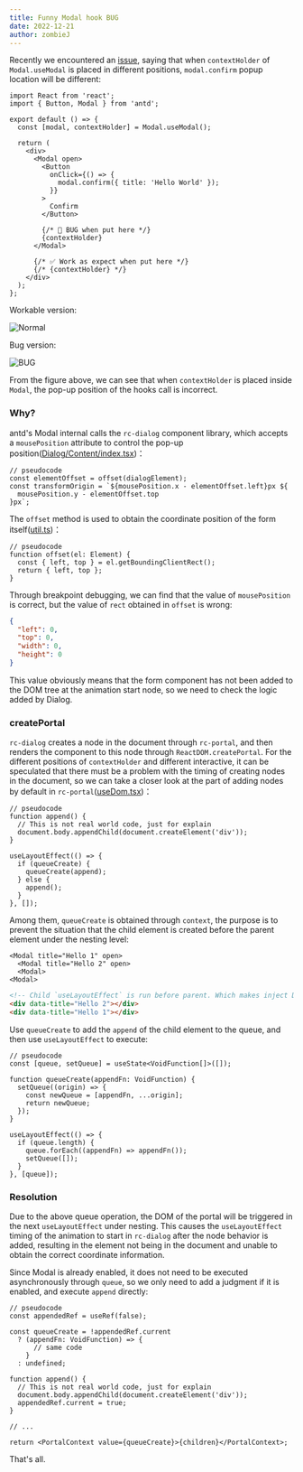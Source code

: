 ```yaml
---
title: Funny Modal hook BUG
date: 2022-12-21
author: zombieJ
---
```


Recently we encountered an [issue](https://github.com/ant-design/ant-design/issues/39427), saying that when `contextHolder` of `Modal.useModal` is placed in different positions, `modal.confirm` popup location will be different:

```tsx
import React from 'react';
import { Button, Modal } from 'antd';

export default () => {
  const [modal, contextHolder] = Modal.useModal();

  return (
    <div>
      <Modal open>
        <Button
          onClick={() => {
            modal.confirm({ title: 'Hello World' });
          }}
        >
          Confirm
        </Button>

        {/* 🚨 BUG when put here */}
        {contextHolder}
      </Modal>

      {/* ✅ Work as expect when put here */}
      {/* {contextHolder} */}
    </div>
  );
};
```

Workable version:

![Normal](https://mdn.alipayobjects.com/huamei_7uahnr/afts/img/A*VJJUTL88uM4AAAAAAAAAAAAADrJ8AQ/original)

Bug version:

![BUG](https://mdn.alipayobjects.com/huamei_7uahnr/afts/img/A*a_ulS7EaylkAAAAAAAAAAAAADrJ8AQ/original)

From the figure above, we can see that when `contextHolder` is placed inside `Modal`, the pop-up position of the hooks call is incorrect.

### Why?

antd's Modal internal calls the `rc-dialog` component library, which accepts a `mousePosition` attribute to control the pop-up position([Dialog/Content/index.tsx](https://github.com/react-component/dialog/blob/79649e187ee512be6b3eb3b76e4a6b618b67ebc7/src/Dialog/Content/index.tsx#L43))：

```tsx
// pseudocode
const elementOffset = offset(dialogElement);
const transformOrigin = `${mousePosition.x - elementOffset.left}px ${
  mousePosition.y - elementOffset.top
}px`;
```

The `offset` method is used to obtain the coordinate position of the form itself([util.ts](https://github.com/react-component/dialog/blob/79649e187ee512be6b3eb3b76e4a6b618b67ebc7/src/util.ts#L28))：

```tsx
// pseudocode
function offset(el: Element) {
  const { left, top } = el.getBoundingClientRect();
  return { left, top };
}
```

Through breakpoint debugging, we can find that the value of `mousePosition` is correct, but the value of `rect` obtained in `offset` is wrong:

```json
{
  "left": 0,
  "top": 0,
  "width": 0,
  "height": 0
}
```

This value obviously means that the form component has not been added to the DOM tree at the animation start node, so we need to check the logic added by Dialog.

### createPortal

`rc-dialog` creates a node in the document through `rc-portal`, and then renders the component to this node through `ReactDOM.createPortal`. For the different positions of `contextHolder` and different interactive, it can be speculated that there must be a problem with the timing of creating nodes in the document, so we can take a closer look at the part of adding nodes by default in `rc-portal`([useDom.tsx](https://github.com/react-component/portal/blob/85e6e15ee97c70ec260c5409d9d273d6967e3560/src/useDom.tsx#L55))：

```tsx
// pseudocode
function append() {
  // This is not real world code, just for explain
  document.body.appendChild(document.createElement('div'));
}

useLayoutEffect(() => {
  if (queueCreate) {
    queueCreate(append);
  } else {
    append();
  }
}, []);
```

Among them, `queueCreate` is obtained through `context`, the purpose is to prevent the situation that the child element is created before the parent element under the nesting level:

```tsx
<Modal title="Hello 1" open>
  <Modal title="Hello 2" open>
  <Modal>
<Modal>
```

```html
<!-- Child `useLayoutEffect` is run before parent. Which makes inject DOM before parent -->
<div data-title="Hello 2"></div>
<div data-title="Hello 1"></div>
```

Use `queueCreate` to add the `append` of the child element to the queue, and then use `useLayoutEffect` to execute:

```tsx
// pseudocode
const [queue, setQueue] = useState<VoidFunction[]>([]);

function queueCreate(appendFn: VoidFunction) {
  setQueue((origin) => {
    const newQueue = [appendFn, ...origin];
    return newQueue;
  });
}

useLayoutEffect(() => {
  if (queue.length) {
    queue.forEach((appendFn) => appendFn());
    setQueue([]);
  }
}, [queue]);
```

### Resolution

Due to the above queue operation, the DOM of the portal will be triggered in the next `useLayoutEffect` under nesting. This causes the `useLayoutEffect` timing of the animation to start in `rc-dialog` after the node behavior is added, resulting in the element not being in the document and unable to obtain the correct coordinate information.

Since Modal is already enabled, it does not need to be executed asynchronously through `queue`, so we only need to add a judgment if it is enabled, and execute `append` directly:

```tsx
// pseudocode
const appendedRef = useRef(false);

const queueCreate = !appendedRef.current
  ? (appendFn: VoidFunction) => {
      // same code
    }
  : undefined;

function append() {
  // This is not real world code, just for explain
  document.body.appendChild(document.createElement('div'));
  appendedRef.current = true;
}

// ...

return <PortalContext value={queueCreate}>{children}</PortalContext>;
```

That's all.
